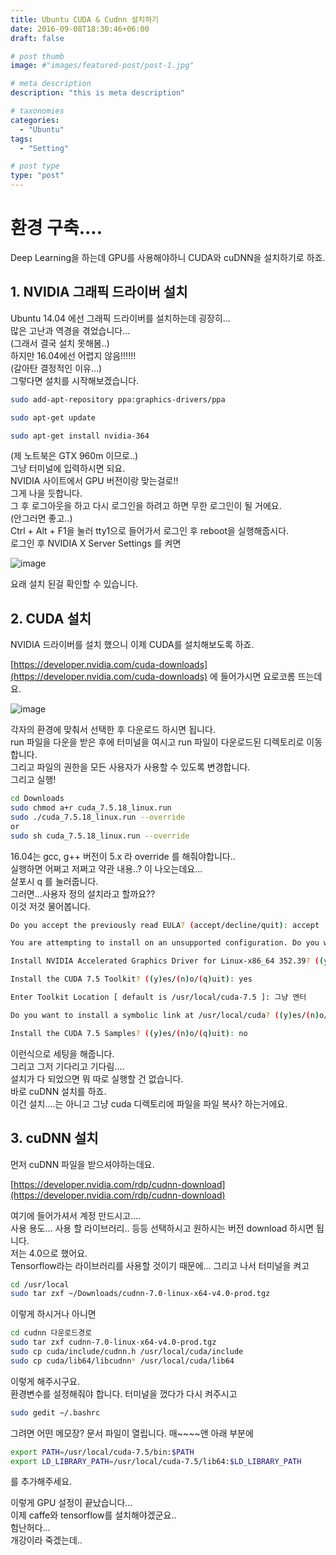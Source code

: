 ```yaml
---
title: Ubuntu CUDA & Cudnn 설치하기
date: 2016-09-08T18:30:46+06:00
draft: false

# post thumb
image: #"images/featured-post/post-1.jpg"

# meta description
description: "this is meta description"

# taxonomies
categories:
  - "Ubuntu"
tags:
  - "Setting"

# post type
type: "post"
---
```


# 환경 구축....

Deep Learning을 하는데 GPU를 사용해야하니 CUDA와 cuDNN을 설치하기로 하죠.

## 1. NVIDIA 그래픽 드라이버 설치

Ubuntu 14.04 에선 그래픽 드라이버를 설치하는데 굉장히...  
많은 고난과 역경을 겪었습니다...  
(그래서 결국 설치 못해봄..)  
하지만 16.04에선 어렵지 않음!!!!!!  
(갈아탄 결정적인 이유...)  
그렇다면 설치를 시작해보겠습니다.

``` bash
sudo add-apt-repository ppa:graphics-drivers/ppa

sudo apt-get update

sudo apt-get install nvidia-364
```

(제 노트북은 GTX 960m 이므로..)  
그냥 터미널에 입력하시면 되요.  
NVIDIA 사이트에서 GPU 버전이랑 맞는걸로!!  
그게 나을 듯합니다.  
그 후 로그아웃을 하고 다시 로그인을 하려고 하면 무한 로그인이 될 거에요.  
(안그러면 좋고..)  
Ctrl + Alt + F1을 눌러 tty1으로 들어가서 로그인 후 reboot을 실행해줍시다.  
로그인 후 NVIDIA X Server Settings 를 켜면

![image](/images/post/CUDA/01.png)

요래 설치 된걸 확인할 수 있습니다.

## 2. CUDA 설치

NVIDIA 드라이버를 설치 했으니 이제 CUDA를 설치해보도록 하죠.

[https://developer.nvidia.com/cuda-downloads](https://developer.nvidia.com/cuda-downloads) 에 들어가시면 요로코롬 뜨는데요.  

 ![image](/images/post/CUDA/02.png)

각자의 환경에 맞춰서 선택한 후 다운로드 하시면 됩니다.  
run 파일을 다운을 받은 후에 터미널을 여시고 run 파일이 다운로드된 디렉토리로 이동합니다.  
그리고 파일의 권한을 모든  사용자가 사용할 수 있도록 변경합니다.  
그리고 실행!

``` bash
cd Downloads
sudo chmod a+r cuda_7.5.18_linux.run
sudo ./cuda_7.5.18_linux.run --override
or
sudo sh cuda_7.5.18_linux.run --override
```

16.04는 gcc, g++ 버전이 5.x 라 override 를 해줘야합니다..  
실행하면 어쩌고 저쩌고 약관 내용..? 이 나오는데요...  
살포시 q 를 눌러줍니다.  
그러면...사용자 정의 설치라고 할까요??  
이것 저것 물어봅니다.

``` bash
Do you accept the previously read EULA? (accept/decline/quit): accept

You are attempting to install on an unsupported configuration. Do you wish to continue? ((y)es/(n)o) [ default is no ]: yes

Install NVIDIA Accelerated Graphics Driver for Linux-x86_64 352.39? ((y)es/(n)o/(q)uit): no

Install the CUDA 7.5 Toolkit? ((y)es/(n)o/(q)uit): yes

Enter Toolkit Location [ default is /usr/local/cuda-7.5 ]: 그냥 엔터

Do you want to install a symbolic link at /usr/local/cuda? ((y)es/(n)o/(q)uit): yes

Install the CUDA 7.5 Samples? ((y)es/(n)o/(q)uit): no
```

이런식으로 세팅을 해줍니다.   
그리고 그저 기다리고 기다림....   
설치가 다 되었으면 뭐 따로 실행할 건 없습니다.  
바로 cuDNN 설치를 하죠.  
이건 설치....는 아니고 그냥 cuda 디렉토리에 파일을 파일 복사? 하는거에요.  

## 3. cuDNN 설치

먼저 cuDNN 파일을 받으셔야하는데요.

[https://developer.nvidia.com/rdp/cudnn-download](https://developer.nvidia.com/rdp/cudnn-download)

여기에 들어가셔서 계정 만드시고....  
사용 용도... 사용 할 라이브러리.. 등등 선택하시고 원하시는 버전 download 하시면 됩니다.  
저는 4.0으로 했어요.  
Tensorflow라는 라이브러리를 사용할 것이기 때문에...
그리고 나서 터미널을 켜고

``` bash
cd /usr/local
sudo tar zxf ~/Downloads/cudnn-7.0-linux-x64-v4.0-prod.tgz
```

이렇게 하시거나 아니면

``` bash
cd cudnn 다운로드경로
sudo tar zxf cudnn-7.0-linux-x64-v4.0-prod.tgz
sudo cp cuda/include/cudnn.h /usr/local/cuda/include
sudo cp cuda/lib64/libcudnn* /usr/local/cuda/lib64
```

이렇게 해주시구요.  
환경변수를 설정해줘야 합니다.
터미널을 껐다가 다시 켜주시고

``` bash
sudo gedit ~/.bashrc
```

그려면 어떤 메모장? 문서 파일이 열립니다.
매~~~~앤 아래 부분에

``` bash
export PATH=/usr/local/cuda-7.5/bin:$PATH
export LD_LIBRARY_PATH=/usr/local/cuda-7.5/lib64:$LD_LIBRARY_PATH
```

를 추가해주세요.  

이렇게 GPU 설정이 끝났습니다...  
이제 caffe와 tensorflow를 설치해야겠군요..  
험난허다...  
개강이라 죽겠는데..
